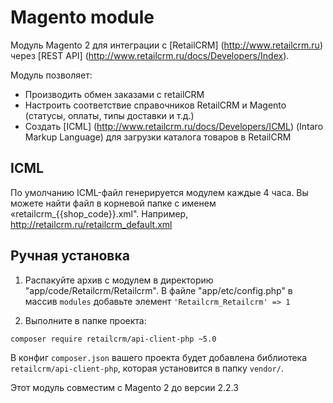 Magento module
==============

Модуль Magento 2 для интеграции с [RetailCRM] (http://www.retailcrm.ru) через [REST API] (http://www.retailcrm.ru/docs/Developers/Index).

Модуль позволяет:

* Производить обмен заказами с retailCRM
* Настроить соответствие справочников RetailCRM и Magento (статусы, оплаты, типы доставки и т.д.)
* Создать [ICML] (http://www.retailcrm.ru/docs/Developers/ICML) (Intaro Markup Language) для загрузки каталога товаров в RetailCRM

## ICML

По умолчанию ICML-файл генерируется модулем каждые 4 часа. Вы можете найти файл в корневой папке с именем «retailcrm_{{shop_code}}.xml". Например, http://retailcrm.ru/retailcrm_default.xml

## Ручная установка

1) Распакуйте архив с модулем в директорию "app/code/Retailcrm/Retailcrm". В файле "app/etc/config.php" в массив `modules` добавьте элемент `'Retailcrm_Retailcrm' => 1`

2) Выполните в папке проекта:
```bash
composer require retailcrm/api-client-php ~5.0
```

В конфиг `composer.json` вашего проекта будет добавлена библиотека `retailcrm/api-client-php`, которая установится в папку `vendor/`.

Этот модуль совместим с Magento 2 до версии 2.2.3
